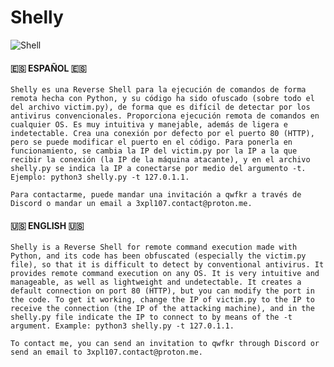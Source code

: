 # Shelly

![Shell](https://github.com/ZombieGeeK0/Shelly/assets/158185295/ba0673ee-f485-4443-a459-c65082f36f91)

#### 🇪🇸 ESPAÑOL 🇪🇸

`Shelly es una Reverse Shell para la ejecución de comandos de forma remota hecha con Python, y su código ha sido ofuscado (sobre todo el del archivo victim.py), de forma que es difícil de detectar por los antivirus convencionales. Proporciona ejecución remota de comandos en cualquier OS. Es muy intuitiva y manejable, además de ligera e indetectable. Crea una conexión por defecto por el puerto 80 (HTTP), pero se puede modificar el puerto en el código. Para ponerla en funcionamiento, se cambia la IP del victim.py por la IP a la que recibir la conexión (la IP de la máquina atacante), y en el archivo shelly.py se indica la IP a conectarse por medio del argumento -t. Ejemplo: python3 shelly.py -t 127.0.1.1.`


`Para contactarme, puede mandar una invitación a qwfkr a través de Discord o mandar un email a 3xpl107.contact@proton.me.`

#### 🇺🇸 ENGLISH 🇺🇸

`Shelly is a Reverse Shell for remote command execution made with Python, and its code has been obfuscated (especially the victim.py file), so that it is difficult to detect by conventional antivirus. It provides remote command execution on any OS. It is very intuitive and manageable, as well as lightweight and undetectable. It creates a default connection on port 80 (HTTP), but you can modify the port in the code. To get it working, change the IP of victim.py to the IP to receive the connection (the IP of the attacking machine), and in the shelly.py file indicate the IP to connect to by means of the -t argument. Example: python3 shelly.py -t 127.0.1.1.`


`To contact me, you can send an invitation to qwfkr through Discord or send an email to 3xpl107.contact@proton.me.`
